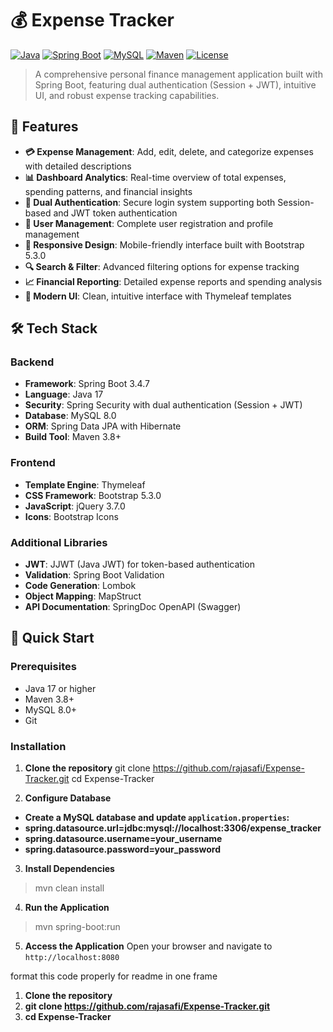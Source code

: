# 💰 Expense Tracker

[![Java](https://img.shields.io/badge/Java-17-ED8B00?style=for-the-badge&logo=java&logoColor=white)](https://www.oracle.com/java/)
[![Spring Boot](https://img.shields.io/badge/Spring%20Boot-3.4.7-6DB33F?style=for-the-badge&logo=spring-boot&logoColor=white)](https://spring.io/projects/spring-boot)
[![MySQL](https://img.shields.io/badge/MySQL-8.0-4479A1?style=for-the-badge&logo=mysql&logoColor=white)](https://www.mysql.com/)
[![Maven](https://img.shields.io/badge/Maven-3.8+-C71A36?style=for-the-badge&logo=apache-maven&logoColor=white)](https://maven.apache.org/)
[![License](https://img.shields.io/badge/License-MIT-green.svg?style=for-the-badge)](LICENSE)

> A comprehensive personal finance management application built with Spring Boot, featuring dual authentication (Session + JWT), intuitive UI, and robust expense tracking capabilities.

## 🌟 Features

- **💳 Expense Management**: Add, edit, delete, and categorize expenses with detailed descriptions
- **📊 Dashboard Analytics**: Real-time overview of total expenses, spending patterns, and financial insights
- **🔐 Dual Authentication**: Secure login system supporting both Session-based and JWT token authentication
- **👤 User Management**: Complete user registration and profile management
- **📱 Responsive Design**: Mobile-friendly interface built with Bootstrap 5.3.0
- **🔍 Search & Filter**: Advanced filtering options for expense tracking
- **📈 Financial Reporting**: Detailed expense reports and spending analysis
- **🎨 Modern UI**: Clean, intuitive interface with Thymeleaf templates

## 🛠️ Tech Stack

### Backend
- **Framework**: Spring Boot 3.4.7
- **Language**: Java 17
- **Security**: Spring Security with dual authentication (Session + JWT)
- **Database**: MySQL 8.0
- **ORM**: Spring Data JPA with Hibernate
- **Build Tool**: Maven 3.8+

### Frontend
- **Template Engine**: Thymeleaf
- **CSS Framework**: Bootstrap 5.3.0
- **JavaScript**: jQuery 3.7.0
- **Icons**: Bootstrap Icons

### Additional Libraries
- **JWT**: JJWT (Java JWT) for token-based authentication
- **Validation**: Spring Boot Validation
- **Code Generation**: Lombok
- **Object Mapping**: MapStruct
- **API Documentation**: SpringDoc OpenAPI (Swagger)

## 🚀 Quick Start

### Prerequisites
- Java 17 or higher
- Maven 3.8+
- MySQL 8.0+
- Git

### Installation

1. **Clone the repository**
git clone https://github.com/rajasafi/Expense-Tracker.git
cd Expense-Tracker


2. **Configure Database**
- **Create a MySQL database and update `application.properties`:**
- **spring.datasource.url=jdbc:mysql://localhost:3306/expense_tracker**
- **spring.datasource.username=your_username**
- **spring.datasource.password=your_password**

3. **Install Dependencies**
>mvn clean install



4. **Run the Application**
>mvn spring-boot:run



5. **Access the Application**
Open your browser and navigate to `http://localhost:8080`

format this code properly for readme in one frame

1. **Clone the repository**
2. **git clone https://github.com/rajasafi/Expense-Tracker.git**
3. **cd Expense-Tracker**

